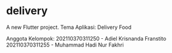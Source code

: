 # delivery

A new Flutter project.
Tema Aplikasi: Delivery Food

Anggota Kelompok:
202110370311250 - Adiel Krisnanda Franstito
202110370311255 - Muhammad Hadi Nur Fakhri
